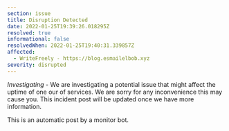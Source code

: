 ```yaml
---
section: issue
title: Disruption Detected
date: 2022-01-25T19:39:26.018295Z
resolved: true
informational: false
resolvedWhen: 2022-01-25T19:40:31.339857Z
affected:
  - WriteFreely - https://blog.esmailelbob.xyz
severity: disrupted
---
```

*Investigating* - We are investigating a potential issue that might affect the uptime of one our of services. We are sorry for any inconvenience this may cause you. This incident post will be updated once we have more information.

This is an automatic post by a monitor bot.
        